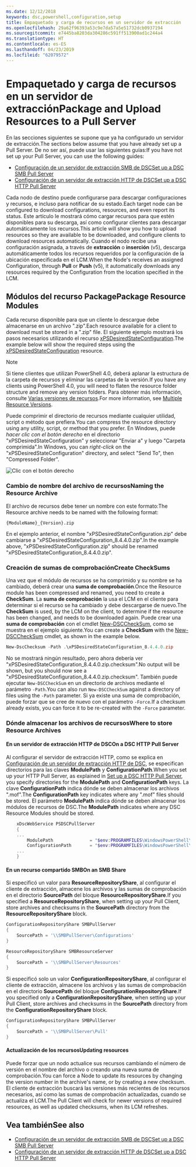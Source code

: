 ```yaml
---
ms.date: 12/12/2018
keywords: dsc,powershell,configuration,setup
title: Empaquetado y carga de recursos en un servidor de extracción
ms.openlocfilehash: 29a62f96393a53c9e7da57a5e51732dcb0937194
ms.sourcegitcommit: e7445ba8203da304286c591ff513900ad1c244a4
ms.translationtype: HT
ms.contentlocale: es-ES
ms.lasthandoff: 04/23/2019
ms.locfileid: "62079572"
---
```

# <a name="package-and-upload-resources-to-a-pull-server"></a><span data-ttu-id="a238d-103">Empaquetado y carga de recursos en un servidor de extracción</span><span class="sxs-lookup"><span data-stu-id="a238d-103">Package and Upload Resources to a Pull Server</span></span>

<span data-ttu-id="a238d-104">En las secciones siguientes se supone que ya ha configurado un servidor de extracción.</span><span class="sxs-lookup"><span data-stu-id="a238d-104">The sections below assume that you have already set up a Pull Server.</span></span> <span data-ttu-id="a238d-105">De no ser así, puede usar las siguientes guías:</span><span class="sxs-lookup"><span data-stu-id="a238d-105">If you have not set up your Pull Server, you can use the following guides:</span></span>

- [<span data-ttu-id="a238d-106">Configuración de un servidor de extracción SMB de DSC</span><span class="sxs-lookup"><span data-stu-id="a238d-106">Set up a DSC SMB Pull Server</span></span>](pullServerSmb.md)
- [<span data-ttu-id="a238d-107">Configuración de un servidor de extracción HTTP de DSC</span><span class="sxs-lookup"><span data-stu-id="a238d-107">Set up a DSC HTTP Pull Server</span></span>](pullServer.md)

<span data-ttu-id="a238d-108">Cada nodo de destino puede configurarse para descargar configuraciones y recursos, e incluso para notificar de su estado.</span><span class="sxs-lookup"><span data-stu-id="a238d-108">Each target node can be configured to download configurations, resources, and even report its status.</span></span> <span data-ttu-id="a238d-109">Este artículo le mostrará cómo cargar recursos para que estén disponibles para su descarga, así como configurar clientes para descargar automáticamente los recursos.</span><span class="sxs-lookup"><span data-stu-id="a238d-109">This article will show you how to upload resources so they are available to be downloaded, and configure clients to download resources automatically.</span></span> <span data-ttu-id="a238d-110">Cuando el nodo recibe una configuración asignada, a través de **extracción** o **inserción** (v5), descarga automáticamente todos los recursos requeridos por la configuración de la ubicación especificada en el LCM.</span><span class="sxs-lookup"><span data-stu-id="a238d-110">When the Node's receives an assigned Configuration, through **Pull** or **Push** (v5), it automatically downloads any resources required by the Configuration from the location specified in the LCM.</span></span>

## <a name="package-resource-modules"></a><span data-ttu-id="a238d-111">Módulos del recurso Package</span><span class="sxs-lookup"><span data-stu-id="a238d-111">Package Resource Modules</span></span>

<span data-ttu-id="a238d-112">Cada recurso disponible para que un cliente lo descargue debe almacenarse en un archivo ".zip".</span><span class="sxs-lookup"><span data-stu-id="a238d-112">Each resource available for a client to download must be stored in a ".zip" file.</span></span> <span data-ttu-id="a238d-113">El siguiente ejemplo mostrará los pasos necesarios utilizando el recurso [xPSDesiredStateConfiguration](https://www.powershellgallery.com/packages/xPSDesiredStateConfiguration/8.4.0.0).</span><span class="sxs-lookup"><span data-stu-id="a238d-113">The example below will show the required steps using the [xPSDesiredStateConfiguration](https://www.powershellgallery.com/packages/xPSDesiredStateConfiguration/8.4.0.0) resource.</span></span>

> [!NOTE]
> <span data-ttu-id="a238d-114">Si tiene clientes que utilizan PowerShell 4.0, deberá aplanar la estructura de la carpeta de recursos y eliminar las carpetas de la versión.</span><span class="sxs-lookup"><span data-stu-id="a238d-114">If you have any clients using PowerShell 4.0, you will need to flaten the resource folder structure and remove any version folders.</span></span> <span data-ttu-id="a238d-115">Para obtener más información, consulte [Varias versiones de recursos](../configurations/import-dscresource.md#multiple-resource-versions).</span><span class="sxs-lookup"><span data-stu-id="a238d-115">For more information, see [Multiple Resource Versions](../configurations/import-dscresource.md#multiple-resource-versions).</span></span>

<span data-ttu-id="a238d-116">Puede comprimir el directorio de recursos mediante cualquier utilidad, script o método que prefiera.</span><span class="sxs-lookup"><span data-stu-id="a238d-116">You can compress the resource directory using any utility, script, or method that you prefer.</span></span> <span data-ttu-id="a238d-117">En Windows, puede *hacer clic con el botón derecho* en el directorio "xPSDesiredStateConfiguration" y seleccionar "Enviar a" y luego "Carpeta comprimida".</span><span class="sxs-lookup"><span data-stu-id="a238d-117">In Windows, you can *right-click* on the "xPSDesiredStateConfiguration" directory, and select "Send To", then "Compressed Folder".</span></span>

![Clic con el botón derecho](../media/right-click.gif)

### <a name="naming-the-resource-archive"></a><span data-ttu-id="a238d-119">Cambio de nombre del archivo de recursos</span><span class="sxs-lookup"><span data-stu-id="a238d-119">Naming the Resource Archive</span></span>

<span data-ttu-id="a238d-120">El archivo de recursos debe tener un nombre con este formato:</span><span class="sxs-lookup"><span data-stu-id="a238d-120">The Resource archive needs to be named with the following format:</span></span>

```
{ModuleName}_{Version}.zip
```

<span data-ttu-id="a238d-121">En el ejemplo anterior, el nombre "xPSDesiredStateConfiguration.zip" debe cambiarse a "xPSDesiredStateConfiguration_8.4.4.0.zip".</span><span class="sxs-lookup"><span data-stu-id="a238d-121">In the example above, "xPSDesiredStateConfiguration.zip" should be renamed "xPSDesiredStateConfiguration_8.4.4.0.zip".</span></span>

### <a name="create-checksums"></a><span data-ttu-id="a238d-122">Creación de sumas de comprobación</span><span class="sxs-lookup"><span data-stu-id="a238d-122">Create CheckSums</span></span>

<span data-ttu-id="a238d-123">Una vez que el módulo de recursos se ha comprimido y su nombre se ha cambiado, deberá crear una **suma de comprobación**.</span><span class="sxs-lookup"><span data-stu-id="a238d-123">Once the Resource module has been compressed and renamed, you need to create a **CheckSum**.</span></span>  <span data-ttu-id="a238d-124">La **suma de comprobación** la usa el LCM en el cliente para determinar si el recurso se ha cambiado y debe descargarse de nuevo.</span><span class="sxs-lookup"><span data-stu-id="a238d-124">The **CheckSum** is used, by the LCM on the client, to determine if the resource has been changed, and needs to be downloaded again.</span></span> <span data-ttu-id="a238d-125">Puede crear una **suma de comprobación** con el cmdlet [New-DSCCheckSum](/powershell/module/PSDesiredStateConfiguration/New-DSCCheckSum), como se muestra en el ejemplo siguiente.</span><span class="sxs-lookup"><span data-stu-id="a238d-125">You can create a **CheckSum** with the [New-DSCCheckSum](/powershell/module/PSDesiredStateConfiguration/New-DSCCheckSum) cmdlet, as shown in the example below.</span></span>

```powershell
New-DscChecksum -Path .\xPSDesiredStateConfiguration_8.4.4.0.zip
```

<span data-ttu-id="a238d-126">No se mostrará ningún resultado, pero ahora debería ver "xPSDesiredStateConfiguration_8.4.4.0.zip.checksum".</span><span class="sxs-lookup"><span data-stu-id="a238d-126">No output will be shown, but you should now see a "xPSDesiredStateConfiguration_8.4.4.0.zip.checksum".</span></span> <span data-ttu-id="a238d-127">También puede ejecutar `New-DSCCheckSum` en un directorio de archivos mediante el parámetro `-Path`.</span><span class="sxs-lookup"><span data-stu-id="a238d-127">You can also run `New-DSCCheckSum` against a directory of files using the `-Path` parameter.</span></span> <span data-ttu-id="a238d-128">Si ya existe una suma de comprobación, puede forzar que se cree de nuevo con el parámetro `-Force`.</span><span class="sxs-lookup"><span data-stu-id="a238d-128">If a checksum already exists, you can force it to be re-created with the `-Force` parameter.</span></span>

### <a name="where-to-store-resource-archives"></a><span data-ttu-id="a238d-129">Dónde almacenar los archivos de recursos</span><span class="sxs-lookup"><span data-stu-id="a238d-129">Where to store Resource Archives</span></span>

#### <a name="on-a-dsc-http-pull-server"></a><span data-ttu-id="a238d-130">En un servidor de extracción HTTP de DSC</span><span class="sxs-lookup"><span data-stu-id="a238d-130">On a DSC HTTP Pull Server</span></span>

<span data-ttu-id="a238d-131">Al configurar el servidor de extracción HTTP, como se explica en [Configuración de un servidor de extracción HTTP de DSC](pullServer.md), se especifican directorios para las claves **ModulePath** y **ConfigurationPath**.</span><span class="sxs-lookup"><span data-stu-id="a238d-131">When you set up your HTTP Pull Server, as explained in [Set up a DSC HTTP Pull Server](pullServer.md), you specify directories for the **ModulePath** and **ConfigurationPath** keys.</span></span> <span data-ttu-id="a238d-132">La clave **ConfigurationPath** indica dónde se deben almacenar los archivos ".mof".</span><span class="sxs-lookup"><span data-stu-id="a238d-132">The **ConfigurationPath** key indicates where any ".mof" files should be stored.</span></span> <span data-ttu-id="a238d-133">El parámetro **ModulePath** indica dónde se deben almacenar los módulos de recursos de DSC.</span><span class="sxs-lookup"><span data-stu-id="a238d-133">The **ModulePath** indicates where any DSC Resource Modules should be stored.</span></span>

```powershell
    xDscWebService PSDSCPullServer
    {
    ...
        ModulePath              = "$env:PROGRAMFILES\WindowsPowerShell\DscService\Modules"
        ConfigurationPath       = "$env:PROGRAMFILES\WindowsPowerShell\DscService\Configuration"
    ...
    }

```

#### <a name="on-an-smb-share"></a><span data-ttu-id="a238d-134">En un recurso compartido SMB</span><span class="sxs-lookup"><span data-stu-id="a238d-134">On an SMB Share</span></span>

<span data-ttu-id="a238d-135">Si especificó un valor para **ResourceRepositoryShare**, al configurar el cliente de extracción, almacene los archivos y las sumas de comprobación en el directorio **SourcePath** del bloque **ResourceRepositoryShare**.</span><span class="sxs-lookup"><span data-stu-id="a238d-135">If you specified a **ResourceRepositoryShare**, when setting up your Pull Client, store archives and checksums in the **SourcePath** directory from the **ResourceRepositoryShare** block.</span></span>

```powershell
ConfigurationRepositoryShare SMBPullServer
{
    SourcePath = '\\SMBPullServer\Configurations'
}

ResourceRepositoryShare SMBResourceServer
{
    SourcePath = '\\SMBPullServer\Resources'
}
```

<span data-ttu-id="a238d-136">Si especificó solo un valor **ConfigurationRepositoryShare**, al configurar el cliente de extracción, almacene los archivos y las sumas de comprobación en el directorio **SourcePath** del bloque **ConfigurationRepositoryShare**.</span><span class="sxs-lookup"><span data-stu-id="a238d-136">If you specified only a **ConfigurationRepositoryShare**, when setting up your Pull Client, store archives and checksums in the **SourcePath** directory from the **ConfigurationRepositoryShare** block.</span></span>

```powershell
ConfigurationRepositoryShare SMBPullServer
{
    SourcePath = '\\SMBPullServer\Pull'
}
```

#### <a name="updating-resources"></a><span data-ttu-id="a238d-137">Actualización de los recursos</span><span class="sxs-lookup"><span data-stu-id="a238d-137">Updating resources</span></span>

<span data-ttu-id="a238d-138">Puede forzar que un nodo actualice sus recursos cambiando el número de versión en el nombre del archivo o creando una nueva suma de comprobación.</span><span class="sxs-lookup"><span data-stu-id="a238d-138">You can force a Node to update its resources by changing the version number in the archive's name, or by creating a new checksum.</span></span> <span data-ttu-id="a238d-139">El cliente de extracción buscará las versiones más recientes de los recursos necesarios, así como las sumas de comprobación actualizadas, cuando se actualiza el LCM.</span><span class="sxs-lookup"><span data-stu-id="a238d-139">The Pull Client will check for newer versions of required resources, as well as updated checksums, when its LCM refreshes.</span></span>

## <a name="see-also"></a><span data-ttu-id="a238d-140">Vea también</span><span class="sxs-lookup"><span data-stu-id="a238d-140">See also</span></span>

- [<span data-ttu-id="a238d-141">Configuración de un servidor de extracción SMB de DSC</span><span class="sxs-lookup"><span data-stu-id="a238d-141">Set up a DSC SMB Pull Server</span></span>](pullServerSmb.md)
- [<span data-ttu-id="a238d-142">Configuración de un servidor de extracción HTTP de DSC</span><span class="sxs-lookup"><span data-stu-id="a238d-142">Set up a DSC HTTP Pull Server</span></span>](pullServer.md)
